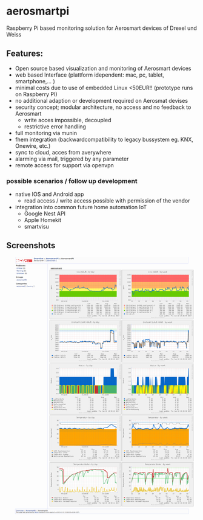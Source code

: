 # aerosmartpi
Raspberry Pi based monitoring solution for Aerosmart devices of Drexel und Weiss


## Features:

- Open source based visualization and monitoring of Aerosmart devices
- web based Interface (plattform idependent: mac, pc, tablet, smartphone,… )
- minimal costs due to use of embedded Linux  <50EUR!! (prototype runs on Raspberry PI)
- no additional adaption or development required on Aerosmat devises
- security concept; modular architecture, no access and no feedback to Aerosmart
	- write acces impossible, decoupled 
	- restrictive error handling 
- full monitoring via munin
- fhem integration (backwardcompatibility to legacy bussystem eg. KNX, Onewire, etc.)
- sync to cloud, acces from averywhere
- alarming via mail, triggered by any parameter
- remote access for support via openvpn

### possible scenarios / follow up development
- native IOS and Android app
   - read access / write access possible with permission of the vendor
- integration into common future home automation IoT
	- Google Nest API
	- Apple Homekit 
	- smartvisu
 
 
 


## Screenshots

![](/images/AerosmartPI.png)


